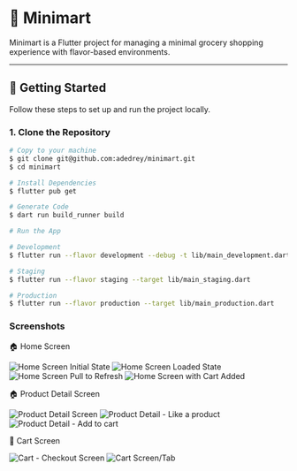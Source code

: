# 🛒 Minimart

Minimart is a Flutter project for managing a minimal grocery shopping experience with flavor-based environments.

---

## 🚀 Getting Started

Follow these steps to set up and run the project locally.

### 1. Clone the Repository

```sh
# Copy to your machine
$ git clone git@github.com:adedrey/minimart.git
$ cd minimart

# Install Dependencies
$ flutter pub get

# Generate Code
$ dart run build_runner build

# Run the App 

# Development
$ flutter run --flavor development --debug -t lib/main_development.dart

# Staging
$ flutter run --flavor staging --target lib/main_staging.dart

# Production
$ flutter run --flavor production --target lib/main_production.dart
```

### Screenshots

🏠 Home Screen

![Home Screen Initial State](screenshots/HomeScreen-Loading.png)
![Home Screen Loaded State](screenshots/HomeScreen-Loaded.png)
![Home Screen Pull to Refresh](screenshots/HomeScreen-Loading-Refresh.png)
![Home Screen with Cart Added](screenshots/HomeScreen-CartAdded.png)

🏠 Product Detail Screen

![Product Detail Screen](screenshots/ProductDetail.png)
![Product Detail - Like a product](screenshots/ProductDetail-FavoriteAdded.png)
![Product Detail - Add to cart](screenshots/ProductDetail-CartAdded.png)

🛒 Cart Screen

![Cart - Checkout Screen](screenshots/Cart-CheckoutFromProduct.png)
![Cart Screen/Tab](screenshots/CartScreen.png)
